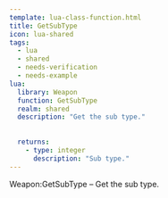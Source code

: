 ```yaml
---
template: lua-class-function.html
title: GetSubType
icon: lua-shared
tags:
  - lua
  - shared
  - needs-verification
  - needs-example
lua:
  library: Weapon
  function: GetSubType
  realm: shared
  description: "Get the sub type."
  
  
  returns:
    - type: integer
      description: "Sub type."
---
```


<div class="lua__search__keywords">
Weapon:GetSubType &#x2013; Get the sub type.
</div>
